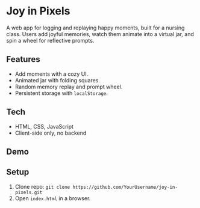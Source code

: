 # Joy in Pixels
A web app for logging and replaying happy moments, built for a nursing class. Users add joyful memories, watch them animate into a virtual jar, and spin a wheel for reflective prompts.

## Features
- Add moments with a cozy UI.
- Animated jar with folding squares.
- Random memory replay and prompt wheel.
- Persistent storage with `localStorage`.

## Tech
- HTML, CSS, JavaScript
- Client-side only, no backend

## Demo


## Setup
1. Clone repo: `git clone https://github.com/YourUsername/joy-in-pixels.git`
2. Open `index.html` in a browser.

